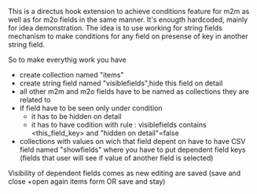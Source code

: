 This is a directus hook extension to achieve conditions feature for m2m as well as for m2o fields in the same manner.
It's enougth hardcoded, mainly for idea demonstration. The idea is to use working for string fields mechanism to make conditions for any field on presense of key in another string field.

So to make everythig work you have

* create collection named "items"
* create string field named "visiblefields",hide this field on detail
* all other m2m and m2o fields have to be named as collections they are related to
* if field have to be seen only under condition 
   * it has to be hidden on detail 
   *  it has to have codition with rule : visiblefields contains <this_field_key> and "hidden on detail"=false
* collections with values on wich that field depent on have to have CSV field named "showfields" where you have to put dependent field keys (fields that user will see if value of another field is selected)


Visibility of dependent fields comes as new editing are saved (save and close +open again items form OR save and stay)
